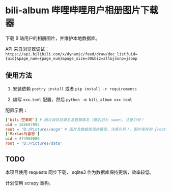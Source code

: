 # bili-album  哔哩哔哩用户相册图片下载器

下载 B 站用户的相册图片，并维护本地数据库。

API 来自浏览器调试：
`https://api.bilibili.com/x/dynamic/feed/draw/doc_list?uid={uid}&page_num={page_num}&page_size=30&biz=all&jsonp=jsonp`

## 使用方法

1. 安装依赖 `poetry install` 或者 `pip install -r requirements`

2. 编写 `xxx.toml` 配置，然后 `python -m bili_album xxx.toml`

配置示例：

```toml
['bili-空美町'] # 图片保存目录名及数据库名（键名记为 name），注意引号！
uid = 168687092
root = 'D:/Pictures/acgn' # 图片及数据库保存路径，注意引号！。图片保存到 {root}/{name}，数据库保存到 {root}/db_{name}.db
['Marias马睿思']
uid = 474960080
root = 'D:/Pictures/data'
```

## TODO

本项目使用 requests 同步下载， sqlite3 作为数据库保持更新，效率较低。

计划使用 scrapy 重构。
